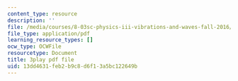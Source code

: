 ```yaml
---
content_type: resource
description: ''
file: /media/courses/8-03sc-physics-iii-vibrations-and-waves-fall-2016/13dd4631feb2b9c8d6f13a5bc122649b_Ahv7Akj2xs4.pdf
file_type: application/pdf
learning_resource_types: []
ocw_type: OCWFile
resourcetype: Document
title: 3play pdf file
uid: 13dd4631-feb2-b9c8-d6f1-3a5bc122649b
---
```


